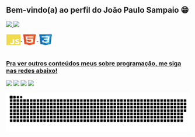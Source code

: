 ## Bem-vindo(a) ao perfil do João Paulo Sampaio 😁

 <div>
   <a href="[https://github.com/jotapsampaio](https://github.com/jp-sampaio)">
   <img height="180em" src="https://github-readme-stats.vercel.app/api?username=jotapsampaio&show_icons=true&theme=tokyonight&include_all_commits=true&count_private=true"/>
   <img height="180em" src="https://github-readme-stats.vercel.app/api/top-langs/?username=jotapsampaio&layout=compact&langs_count=6&theme=tokyonight"/>

</div>
<div style="display: inline_block"><br>
  <img align="center" alt="Js" height="30" width="40" src="https://raw.githubusercontent.com/devicons/devicon/master/icons/javascript/javascript-plain.svg">
  <img align="center" alt="HTML" height="30" width="40" src="https://raw.githubusercontent.com/devicons/devicon/master/icons/html5/html5-original.svg">
  <img align="center" alt="CSS" height="30" width="40" src="https://raw.githubusercontent.com/devicons/devicon/master/icons/css3/css3-original.svg">
</div>
 
 <br>
 
  ### Pra ver outros conteúdos meus sobre programação, me siga nas redes abaixo!
 
<div> 
  <a href="https://www.instagram.com/jp_sampaio10/?hl=pt-br" target="_blank"><img src="https://img.shields.io/badge/-Instagram-%23E4405F?style=for-the-badge&logo=instagram&logoColor=white" target="_blank"></a>
 <a href="https://discord.gg/6UzZpTet" target="_blank"><img src="https://img.shields.io/badge/Discord-7289DA?style=for-the-badge&logo=discord&logoColor=white" target="_blank"></a> 
  <a href = "mailto:jpsampaiosampaio@gmail.com"><img src="https://img.shields.io/badge/-Gmail-%23333?style=for-the-badge&logo=gmail&logoColor=white" target="_blank"></a>
  <a href="[https://www.linkedin.com/in/jo%C3%A3o-paulo-sampaio-368809244/](https://www.linkedin.com/in/jp-sampaio/)" target="_blank"><img src="https://img.shields.io/badge/-LinkedIn-%230077B5?style=for-the-badge&logo=linkedin&logoColor=white" target="_blank"></a> 
 
  ![Snake animation](https://github.com/jotapsampaio/jotapsampaio/blob/output/github-contribution-grid-snake.svg)

</div>
